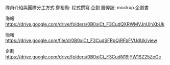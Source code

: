 隊員介紹與團隊分工方式
鄭裕勳: 程式撰寫.企劃
鐘偉誌: mockup.企劃書

海報
https://drive.google.com/drive/folders/0B0xiCt_F3CudQXRWMVJnUlhXbUk


簡報
https://drive.google.com/file/d/0B0xiCt_F3CudSFRpQjRFbFVUdUk/view


企劃
https://drive.google.com/drive/folders/0B0xiCt_F3CudN19jYW1SZ25ZeGc
